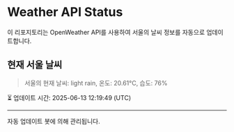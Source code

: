 
# Weather API Status

이 리포지토리는 OpenWeather API를 사용하여 서울의 날씨 정보를 자동으로 업데이트합니다.

## 현재 서울 날씨
> 서울의 현재 날씨: light rain, 온도: 20.61°C, 습도: 76%

⏳ 업데이트 시간: 2025-06-13 12:19:49 (UTC)

---
자동 업데이트 봇에 의해 관리됩니다.
